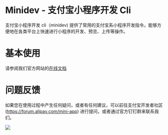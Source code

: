 
# Minidev - 支付宝小程序开发 Cli 

支付宝小程序开发 cli（minidev) 提供了常用的支付宝系小程序开发指令，能够方便地在各类平台上快速进行小程序的开发、预览、上传等操作。

# 基本使用

请参阅我们官方网站的[在线文档](https://opendocs.alipay.com/mini/02q17h)

# 问题反馈

如果您在使用过程中产生任何疑问，或者有任何建议，可以前往支付宝开发者社区 (https://forum.alipay.com/mini-app) 进行提问，或者通过官方钉钉群来联系我们。

![](https://cdn.nlark.com/yuque/0/2021/jpeg/179989/1634201432267-6c65d9ce-dc9f-409b-ab35-d544f214bb94.jpeg?x-oss-process=image%2Fresize%2Cw_600)
